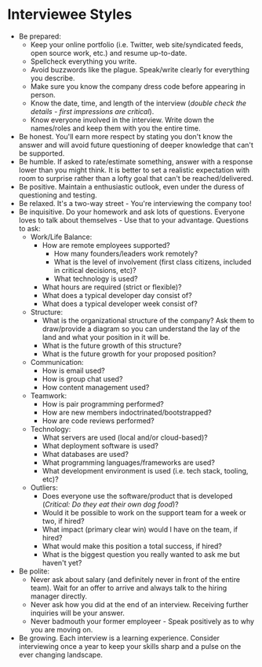 # Interviewee Styles

* Be prepared:
    * Keep your online portfolio (i.e. Twitter, web site/syndicated feeds, open source work, etc.) and resume
      up-to-date.
    * Spellcheck everything you write.
    * Avoid buzzwords like the plague. Speak/write clearly for everything you describe.
    * Make sure you know the company dress code before appearing in person.
    * Know the date, time, and length of the interview (*double check the details - first impressions are critical*).
    * Know everyone involved in the interview. Write down the names/roles and keep them with you the entire time.
* Be honest. You'll earn more respect by stating you don't know the answer and will avoid future questioning of deeper
  knowledge that can't be supported.
* Be humble. If asked to rate/estimate something, answer with a response lower than you might think. It is better to set
  a realistic expectation with room to surprise rather than a lofty goal that can't be reached/delivered.
* Be positive. Maintain a enthusiastic outlook, even under the duress of questioning and testing.
* Be relaxed. It's a two-way street - You're interviewing the company too!
* Be inquisitive. Do your homework and ask lots of questions. Everyone loves to talk about themselves - Use that to your
  advantage. Questions to ask:
    * Work/Life Balance:
        * How are remote employees supported?
            * How many founders/leaders work remotely?
            * What is the level of involvement (first class citizens, included in critical decisions, etc)?
            * What technology is used?
        * What hours are required (strict or flexible)?
        * What does a typical developer day consist of?
        * What does a typical developer week consist of?
    * Structure:
        * What is the organizational structure of the company? Ask them to draw/provide a diagram so you can understand
          the lay of the land and what your position in it will be.
        * What is the future growth of this structure?
        * What is the future growth for your proposed position?
    * Communication:
        * How is email used?
        * How is group chat used?
        * How content management used?
    * Teamwork:
        * How is pair programming performed?
        * How are new members indoctrinated/bootstrapped?
        * How are code reviews performed?
    * Technology:
        * What servers are used (local and/or cloud-based)?
        * What deployment software is used?
        * What databases are used?
        * What programming languages/frameworks are used?
        * What development environment is used (i.e. tech stack, tooling, etc)?
    * Outliers:
        * Does everyone use the software/product that is developed (*Critical: Do they eat their own dog food*)?
        * Would it be possible to work on the support team for a week or two, if hired?
        * What impact (primary clear win) would I have on the team, if hired?
        * What would make this position a total success, if hired?
        * What is the biggest question you really wanted to ask me but haven't yet?
* Be polite:
    * Never ask about salary (and definitely never in front of the entire team). Wait for an offer to arrive and always
      talk to the hiring manager directly.
    * Never ask how you did at the end of an interview. Receiving further inquiries will be your answer.
    * Never badmouth your former employeer - Speak positively as to why you are moving on.
* Be growing. Each interview is a learning experience. Consider interviewing once a year to keep your skills
  sharp and a pulse on the ever changing landscape.
